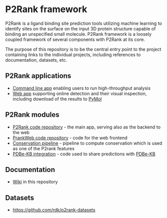 # P2Rank framework

P2Rank is a ligand binding site prediction tools utilizing machine learning to identify sites on the surface on the input 3D protein structure capable of binding an unspecified small molecule. P2Rank framework is a loosely coupled framework of several components with P2Rank at its core.

The purpose of this repository is to be the central entry point to the project containing links to the individual projects, including references to documentation, datasets, etc.

## P2Rank applications
- [Command line app](https://github.com/rdk/p2rank) enabling users to run high-throughput analysis
- [Web app](https://p2rank.cz) supporting online detection and their visual inspection, including download of the results to [PyMol](https://pymol.org/)

## P2Rank modules

- [P2Rank code repository](https://github.com/rdk/p2rank) - the main app, serving also as the backend to the web
- [PrankWeb code repository](https://github.com/cusbg/prankweb) - code for the web frontend
- [Conservation pipeline](https://github.com/cusbg/sequence-conservation) - pipeline to compute conservation which is used as one of the P2rank features
- [PDBe-KB integration](https://github.com/cusbg/p2rank-pdbe-kb) - code used to share predictions with [PDBe-KB](https://www.ebi.ac.uk/pdbe/pdbe-kb)

## Documentation

- [Wiki](https://github.com/cusbg/p2rank-framework/wiki) in this repository

## Datasets
- https://github.com/rdk/p2rank-datasets
